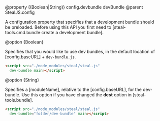 @property {(Boolean|String)} config.devbundle devBundle
@parent StealJS.config

A configuration property that specifies that a development bundle should be preloaded. Before using this API you first need to [steal-tools.cmd.bundle create a development bundle].

@option {Boolean}

Specifies that you would like to use dev bundles, in the default location of [config.baseURL] + `dev-bundle.js`.

```html
<script src="./node_modules/steal/steal.js"
  dev-bundle main></script>
```

@option {String}

Specifies a [moduleName], relative to the [config.baseURL], for the dev-bundle. Use this option if you have changed the __dest__ option in [steal-tools.bundle].

```html
<script src="./node_modules/steal/steal.js"
  dev-bundle="folder/dev-bundle" main></script>
```
